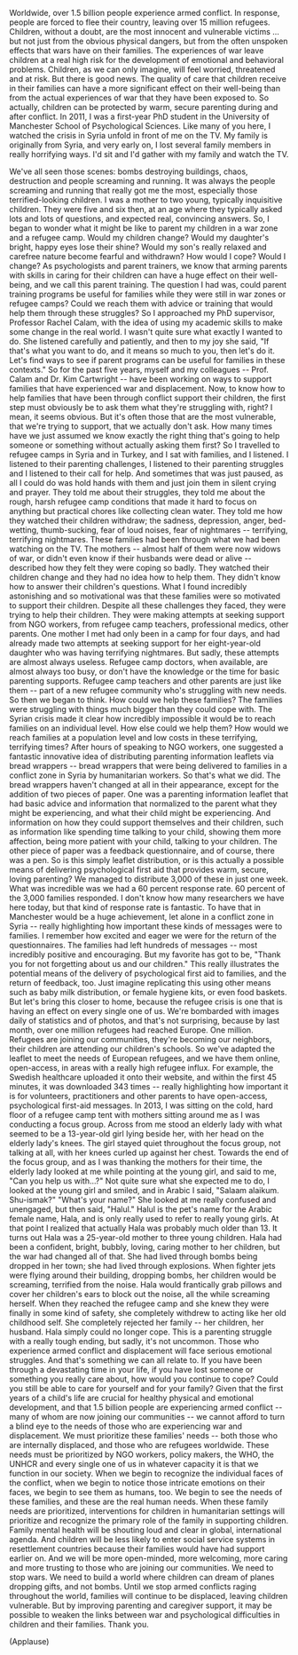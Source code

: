 
Worldwide, over 1.5 billion people
experience armed conflict.
In response, people are forced
to flee their country,
leaving over 15 million refugees.
Children, without a doubt,
are the most innocent
and vulnerable victims ...
but not just from
the obvious physical dangers,
but from the often unspoken effects
that wars have on their families.
The experiences of war
leave children at a real high risk
for the development
of emotional and behavioral problems.
Children, as we can only imagine,
will feel worried, threatened and at risk.
But there is good news.
The quality of care
that children receive in their families
can have a more significant
effect on their well-being
than from the actual experiences of war
that they have been exposed to.
So actually, children can be protected
by warm, secure parenting
during and after conflict.
In 2011, I was a first-year PhD student
in the University of Manchester
School of Psychological Sciences.
Like many of you here,
I watched the crisis in Syria
unfold in front of me on the TV.
My family is originally from Syria,
and very early on,
I lost several family members
in really horrifying ways.
I&#39;d sit and I&#39;d gather with my family
and watch the TV.

We&#39;ve all seen those scenes:
bombs destroying buildings,
chaos, destruction
and people screaming and running.
It was always the people screaming
and running that really got me the most,
especially those
terrified-looking children.
I was a mother to two young,
typically inquisitive children.
They were five and six then,
at an age where they typically
asked lots and lots of questions,
and expected real, convincing answers.
So, I began to wonder
what it might be like
to parent my children
in a war zone and a refugee camp.
Would my children change?
Would my daughter&#39;s bright,
happy eyes lose their shine?
Would my son&#39;s really relaxed and carefree
nature become fearful and withdrawn?
How would I cope?
Would I change?
As psychologists and parent trainers,
we know that arming parents
with skills in caring for their children
can have a huge effect
on their well-being,
and we call this parent training.
The question I had was,
could parent training programs
be useful for families
while they were still in war zones
or refugee camps?
Could we reach them
with advice or training
that would help them
through these struggles?
So I approached my PhD supervisor,
Professor Rachel Calam,
with the idea of using my academic skills
to make some change in the real world.
I wasn&#39;t quite sure
what exactly I wanted to do.
She listened carefully and patiently,
and then to my joy she said,
&quot;If that&#39;s what you want to do,
and it means so much to you,
then let&#39;s do it.
Let&#39;s find ways to see if parent programs
can be useful for families
in these contexts.&quot;
So for the past five years,
myself and my colleagues --
Prof. Calam and Dr. Kim Cartwright --
have been working
on ways to support families
that have experienced
war and displacement.
Now, to know how to help families
that have been through conflict
support their children,
the first step must obviously be
to ask them what they&#39;re struggling with,
right?
I mean, it seems obvious.
But it&#39;s often those
that are the most vulnerable,
that we&#39;re trying to support,
that we actually don&#39;t ask.
How many times have we just assumed
we know exactly the right thing
that&#39;s going to help someone or something
without actually asking them first?
So I travelled to refugee camps
in Syria and in Turkey,
and I sat with families, and I listened.
I listened to their parenting challenges,
I listened to their parenting struggles
and I listened to their call for help.
And sometimes that was just paused,
as all I could do was hold hands with them
and just join them
in silent crying and prayer.
They told me about their struggles,
they told me about the rough,
harsh refugee camp conditions
that made it hard to focus
on anything but practical chores
like collecting clean water.
They told me how they watched
their children withdraw;
the sadness, depression, anger,
bed-wetting, thumb-sucking,
fear of loud noises,
fear of nightmares --
terrifying, terrifying nightmares.
These families had been through
what we had been watching on the TV.
The mothers --
almost half of them
were now widows of war,
or didn&#39;t even know
if their husbands were dead or alive --
described how they felt
they were coping so badly.
They watched their children change
and they had no idea how to help them.
They didn&#39;t know how to answer
their children&#39;s questions.
What I found incredibly astonishing
and so motivational
was that these families were
so motivated to support their children.
Despite all these challenges they faced,
they were trying to help their children.
They were making attempts
at seeking support from NGO workers,
from refugee camp teachers,
professional medics,
other parents.
One mother I met had only been
in a camp for four days,
and had already made two attempts
at seeking support
for her eight-year-old daughter
who was having terrifying nightmares.
But sadly, these attempts
are almost always useless.
Refugee camp doctors, when available,
are almost always too busy,
or don&#39;t have the knowledge or the time
for basic parenting supports.
Refugee camp teachers and other parents
are just like them --
part of a new refugee community
who&#39;s struggling with new needs.
So then we began to think.
How could we help these families?
The families were struggling with things
much bigger than they could cope with.
The Syrian crisis made it clear
how incredibly impossible it would be
to reach families on an individual level.
How else could we help them?
How would we reach families
at a population level
and low costs
in these terrifying, terrifying times?
After hours of speaking to NGO workers,
one suggested a fantastic innovative idea
of distributing parenting
information leaflets via bread wrappers --
bread wrappers that were being delivered
to families in a conflict zone in Syria
by humanitarian workers.
So that&#39;s what we did.
The bread wrappers haven&#39;t changed
at all in their appearance,
except for the addition
of two pieces of paper.
One was a parenting information leaflet
that had basic advice and information
that normalized to the parent
what they might be experiencing,
and what their child
might be experiencing.
And information on how they could
support themselves and their children,
such as information like spending
time talking to your child,
showing them more affection,
being more patient with your child,
talking to your children.
The other piece of paper
was a feedback questionnaire,
and of course, there was a pen.
So is this simply leaflet distribution,
or is this actually a possible means
of delivering psychological first aid
that provides warm,
secure, loving parenting?
We managed to distribute
3,000 of these in just one week.
What was incredible was
we had a 60 percent response rate.
60 percent of the 3,000
families responded.
I don&#39;t know how many
researchers we have here today,
but that kind of response
rate is fantastic.
To have that in Manchester
would be a huge achievement,
let alone in a conflict zone in Syria --
really highlighting how important
these kinds of messages were to families.
I remember how excited and eager we were
for the return of the questionnaires.
The families had left
hundreds of messages --
most incredibly positive and encouraging.
But my favorite has got to be,
&quot;Thank you for not forgetting
about us and our children.&quot;
This really illustrates
the potential means
of the delivery of psychological
first aid to families,
and the return of feedback, too.
Just imagine replicating this
using other means
such as baby milk distribution,
or female hygiene kits,
or even food baskets.
But let&#39;s bring this closer to home,
because the refugee crisis
is one that is having an effect
on every single one of us.
We&#39;re bombarded with images daily
of statistics and of photos,
and that&#39;s not surprising,
because by last month,
over one million refugees
had reached Europe.
One million.
Refugees are joining our communities,
they&#39;re becoming our neighbors,
their children are attending
our children&#39;s schools.
So we&#39;ve adapted the leaflet
to meet the needs of European refugees,
and we have them online, open-access,
in areas with a really high
refugee influx.
For example, the Swedish healthcare
uploaded it onto their website,
and within the first 45 minutes,
it was downloaded 343 times --
really highlighting how important it is
for volunteers, practitioners
and other parents
to have open-access,
psychological first-aid messages.
In 2013, I was sitting on the cold,
hard floor of a refugee camp tent
with mothers sitting around me
as I was conducting a focus group.
Across from me stood an elderly lady
with what seemed to be
a 13-year-old girl lying beside her,
with her head on the elderly lady&#39;s knees.
The girl stayed quiet
throughout the focus group,
not talking at all,
with her knees
curled up against her chest.
Towards the end of the focus group,
and as I was thanking
the mothers for their time,
the elderly lady looked at me
while pointing at the young girl,
and said to me, &quot;Can you help us with...?&quot;
Not quite sure what she expected me to do,
I looked at the young girl and smiled,
and in Arabic I said,
&quot;Salaam alaikum. Shu-ismak?&quot;
&quot;What&#39;s your name?&quot;
She looked at me really
confused and unengaged,
but then said, &quot;Halul.&quot;
Halul is the pet&#39;s name
for the Arabic female name, Hala,
and is only really used
to refer to really young girls.
At that point I realized that actually
Hala was probably much older than 13.
It turns out Hala was a 25-year-old
mother to three young children.
Hala had been a confident,
bright, bubbly, loving, caring mother
to her children,
but the war had changed all of that.
She had lived through bombs
being dropped in her town;
she had lived through explosions.
When fighter jets
were flying around their building,
dropping bombs,
her children would be screaming,
terrified from the noise.
Hala would frantically grab pillows
and cover her children&#39;s ears
to block out the noise,
all the while screaming herself.
When they reached the refugee camp
and she knew they were finally
in some kind of safety,
she completely withdrew
to acting like her old childhood self.
She completely rejected her family --
her children, her husband.
Hala simply could no longer cope.
This is a parenting struggle
with a really tough ending,
but sadly, it&#39;s not uncommon.
Those who experience
armed conflict and displacement
will face serious emotional struggles.
And that&#39;s something we can all relate to.
If you have been through
a devastating time in your life,
if you have lost someone
or something you really care about,
how would you continue to cope?
Could you still be able
to care for yourself and for your family?
Given that the first years
of a child&#39;s life are crucial
for healthy physical
and emotional development,
and that 1.5 billion people
are experiencing armed conflict --
many of whom are now
joining our communities --
we cannot afford to turn a blind eye
to the needs of those
who are experiencing war and displacement.
We must prioritize
these families&#39; needs --
both those who are internally displaced,
and those who are refugees worldwide.
These needs must be prioritized
by NGO workers, policy makers,
the WHO, the UNHCR
and every single one of us
in whatever capacity it is
that we function in our society.
When we begin to recognize
the individual faces of the conflict,
when we begin to notice
those intricate emotions on their faces,
we begin to see them as humans, too.
We begin to see
the needs of these families,
and these are the real human needs.
When these family needs are prioritized,
interventions for children
in humanitarian settings
will prioritize and recognize the primary
role of the family in supporting children.
Family mental health
will be shouting loud and clear
in global, international agenda.
And children will be less likely
to enter social service systems
in resettlement countries
because their families
would have had support earlier on.
And we will be more open-minded,
more welcoming, more caring
and more trusting to those
who are joining our communities.
We need to stop wars.
We need to build a world where children
can dream of planes dropping gifts,
and not bombs.
Until we stop armed conflicts
raging throughout the world,
families will continue to be displaced,
leaving children vulnerable.
But by improving parenting
and caregiver support,
it may be possible to weaken the links
between war and psychological difficulties
in children and their families.
Thank you.

(Applause)

